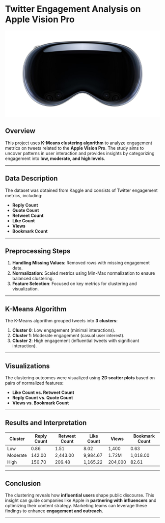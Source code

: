 # Twitter Engagement Analysis on Apple Vision Pro 

![Apple Vision Pro](/VP.png)

## Overview

This project uses **K-Means clustering algorithm** to analyze engagement metrics on tweets related to the **Apple Vision Pro**. The study aims to uncover patterns in user interaction and provides insights by categorizing engagement into **low, moderate, and high levels**.

---

## Data Description

The dataset was obtained from Kaggle and consists of Twitter engagement metrics, including:

- **Reply Count**
- **Quote Count**
- **Retweet Count**
- **Like Count**
- **Views**
- **Bookmark Count**

---

## Preprocessing Steps

1. **Handling Missing Values**: Removed rows with missing engagement data.
2. **Normalization**: Scaled metrics using Min-Max normalization to ensure balanced clustering.
3. **Feature Selection**: Focused on key metrics for clustering and visualization.

---

## K-Means Algorithm

The K-Means algorithm grouped tweets into **3 clusters**:

1. **Cluster 0**: Low engagement (minimal interactions).
2. **Cluster 1**: Moderate engagement (casual user interest).
3. **Cluster 2**: High engagement (influential tweets with significant interaction).

---

## Visualizations

The clustering outcomes were visualized using **2D scatter plots** based on pairs of normalized features:

- **Like Count vs. Retweet Count**
- **Reply Count vs. Quote Count**
- **Views vs. Bookmark Count**

---

## Results and Interpretation

| **Cluster** | **Reply Count** | **Retweet Count** | **Like Count** | **Views**     | **Bookmark Count** |
|-------------|----------------|------------------|---------------|--------------|-------------------|
| Low         | 0.86           | 1.51             | 8.02          | 1,400        | 0.63              |
| Moderate    | 142.00         | 2,443.00         | 9,984.67      | 1.72M        | 1,018.00          |
| High        | 150.70         | 206.48           | 1,165.22      | 204,000      | 82.61             |

---

## Conclusion

The clustering reveals how **influential users** shape public discourse. This insight can guide companies like Apple in **partnering with influencers** and optimizing their content strategy. Marketing teams can leverage these findings to enhance **engagement and outreach**.

---
   
